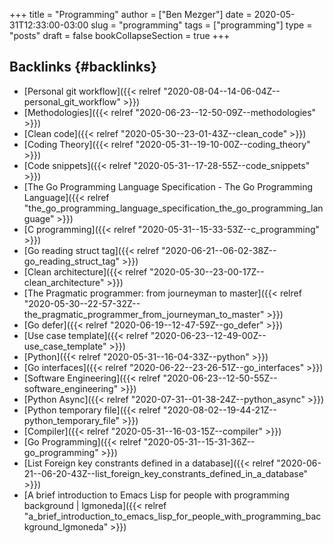 +++
title = "Programming"
author = ["Ben Mezger"]
date = 2020-05-31T12:33:00-03:00
slug = "programming"
tags = ["programming"]
type = "posts"
draft = false
bookCollapseSection = true
+++

## Backlinks {#backlinks}

-   [Personal git workflow]({{< relref "2020-08-04--14-06-04Z--personal_git_workflow" >}})
-   [Methodologies]({{< relref "2020-06-23--12-50-09Z--methodologies" >}})
-   [Clean code]({{< relref "2020-05-30--23-01-43Z--clean_code" >}})
-   [Coding Theory]({{< relref "2020-05-31--19-10-00Z--coding_theory" >}})
-   [Code snippets]({{< relref "2020-05-31--17-28-55Z--code_snippets" >}})
-   [The Go Programming Language Specification - The Go Programming Language]({{< relref "the_go_programming_language_specification_the_go_programming_language" >}})
-   [C programming]({{< relref "2020-05-31--15-33-53Z--c_programming" >}})
-   [Go reading struct tag]({{< relref "2020-06-21--06-02-38Z--go_reading_struct_tag" >}})
-   [Clean architecture]({{< relref "2020-05-30--23-00-17Z--clean_architecture" >}})
-   [The Pragmatic programmer: from journeyman to master]({{< relref "2020-05-30--22-57-32Z--the_pragmatic_programmer_from_journeyman_to_master" >}})
-   [Go defer]({{< relref "2020-06-19--12-47-59Z--go_defer" >}})
-   [Use case template]({{< relref "2020-06-23--12-49-00Z--use_case_template" >}})
-   [Python]({{< relref "2020-05-31--16-04-33Z--python" >}})
-   [Go interfaces]({{< relref "2020-06-22--23-26-51Z--go_interfaces" >}})
-   [Software Engineering]({{< relref "2020-06-23--12-50-55Z--software_engineering" >}})
-   [Python Async]({{< relref "2020-07-31--01-38-24Z--python_async" >}})
-   [Python temporary file]({{< relref "2020-08-02--19-44-21Z--python_temporary_file" >}})
-   [Compiler]({{< relref "2020-05-31--16-03-15Z--compiler" >}})
-   [Go Programming]({{< relref "2020-05-31--15-31-36Z--go_programming" >}})
-   [List Foreign key constrants defined in a database]({{< relref "2020-06-21--06-20-43Z--list_foreign_key_constrants_defined_in_a_database" >}})
-   [A brief introduction to Emacs Lisp for people with programming background | lgmoneda]({{< relref "a_brief_introduction_to_emacs_lisp_for_people_with_programming_background_lgmoneda" >}})
